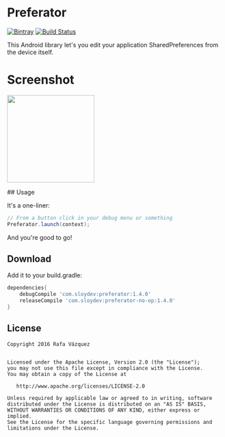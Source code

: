 # Preferator

[![Bintray](https://img.shields.io/bintray/v/sloy/maven/preferator.svg)](https://bintray.com/sloy/maven/preferator/) [![Build Status](https://travis-ci.org/Sloy/preferator.svg?branch=master)](https://travis-ci.org/Sloy/preferator)

This Android library let's you edit your application SharedPreferences from the device itself.

# Screenshot
<img src="art/screenshot.png" width="204px" height="auto"/>

## Usage

It's a one-liner:

```java
// From a button click in your debug menu or something
Preferator.launch(context);
```
And you're good to go!

## Download

Add it to your build.gradle:

```groovy
dependencies{
    debugCompile 'com.sloydev:preferator:1.4.0'
    releaseCompile 'com.sloydev:preferator-no-op:1.4.0'
}
```

## License

```
Copyright 2016 Rafa Vázquez


Licensed under the Apache License, Version 2.0 (the "License");
you may not use this file except in compliance with the License.
You may obtain a copy of the License at

   http://www.apache.org/licenses/LICENSE-2.0

Unless required by applicable law or agreed to in writing, software
distributed under the License is distributed on an "AS IS" BASIS,
WITHOUT WARRANTIES OR CONDITIONS OF ANY KIND, either express or implied.
See the License for the specific language governing permissions and
limitations under the License.
```
